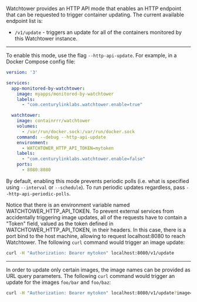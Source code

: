 Watchtower provides an HTTP API mode that enables an HTTP endpoint that can be requested to trigger container updating. The current available endpoint list is:

-   `/v1/update` - triggers an update for all of the containers monitored by this Watchtower instance.

---

To enable this mode, use the flag `--http-api-update`. For example, in a Docker Compose config file:

```yaml
version: '3'

services:
  app-monitored-by-watchtower:
    image: myapps/monitored-by-watchtower
    labels:
      - "com.centurylinklabs.watchtower.enable=true"

  watchtower:
    image: containrrr/watchtower
    volumes:
      - /var/run/docker.sock:/var/run/docker.sock
    command: --debug --http-api-update
    environment:
      - WATCHTOWER_HTTP_API_TOKEN=mytoken
    labels:
      - "com.centurylinklabs.watchtower.enable=false"
    ports:
      - 8080:8080
```

By default, enabling this mode prevents periodic polls (i.e. what is specified using `--interval` or `--schedule`). To run periodic updates regardless, pass `--http-api-periodic-polls`.

Notice that there is an environment variable named WATCHTOWER_HTTP_API_TOKEN. To prevent external services from accidentally triggering image updates, all of the requests have to contain a "Token" field, valued as the token defined in WATCHTOWER_HTTP_API_TOKEN, in their headers. In this case, there is a port bind to the host machine, allowing to request localhost:8080 to reach Watchtower. The following `curl` command would trigger an image update:

```bash
curl -H "Authorization: Bearer mytoken" localhost:8080/v1/update
```

---

In order to update only certain images, the image names can be provided as URL query parameters. The following `curl` command would trigger an update for the images `foo/bar` and `foo/baz`:

```bash
curl -H "Authorization: Bearer mytoken" localhost:8080/v1/update?image=foo/bar,foo/baz
```
